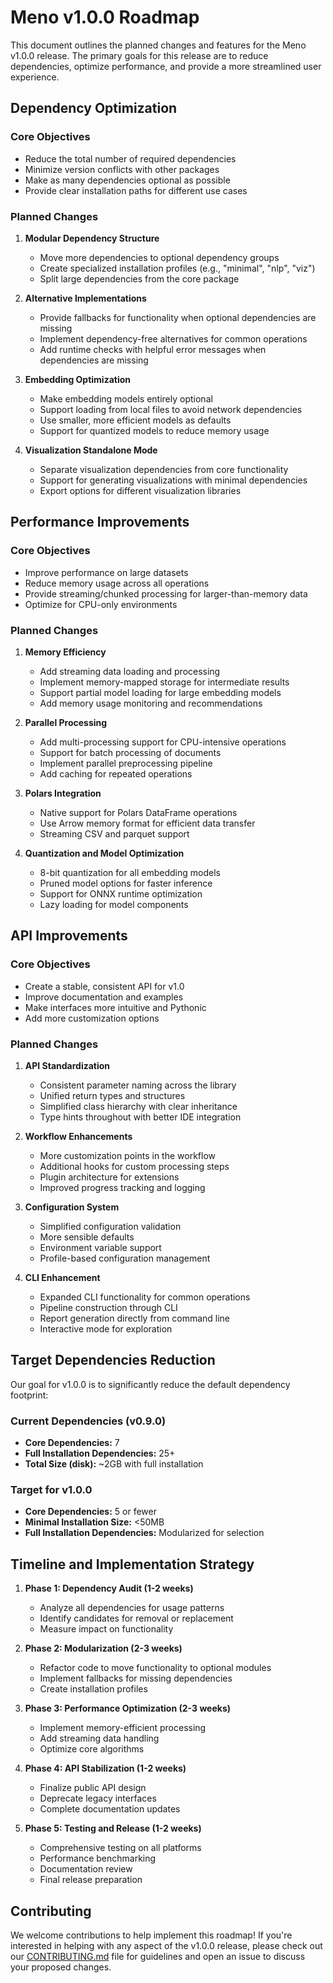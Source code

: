 # Meno v1.0.0 Roadmap

This document outlines the planned changes and features for the Meno v1.0.0 release. The primary goals for this release are to reduce dependencies, optimize performance, and provide a more streamlined user experience.

## Dependency Optimization

### Core Objectives
- Reduce the total number of required dependencies
- Minimize version conflicts with other packages
- Make as many dependencies optional as possible
- Provide clear installation paths for different use cases

### Planned Changes
1. **Modular Dependency Structure**
   - Move more dependencies to optional dependency groups
   - Create specialized installation profiles (e.g., "minimal", "nlp", "viz")
   - Split large dependencies from the core package

2. **Alternative Implementations**
   - Provide fallbacks for functionality when optional dependencies are missing
   - Implement dependency-free alternatives for common operations
   - Add runtime checks with helpful error messages when dependencies are missing

3. **Embedding Optimization**
   - Make embedding models entirely optional
   - Support loading from local files to avoid network dependencies
   - Use smaller, more efficient models as defaults
   - Support for quantized models to reduce memory usage

4. **Visualization Standalone Mode**
   - Separate visualization dependencies from core functionality
   - Support for generating visualizations with minimal dependencies
   - Export options for different visualization libraries

## Performance Improvements

### Core Objectives
- Improve performance on large datasets
- Reduce memory usage across all operations
- Provide streaming/chunked processing for larger-than-memory data
- Optimize for CPU-only environments

### Planned Changes
1. **Memory Efficiency**
   - Add streaming data loading and processing
   - Implement memory-mapped storage for intermediate results
   - Support partial model loading for large embedding models
   - Add memory usage monitoring and recommendations

2. **Parallel Processing**
   - Add multi-processing support for CPU-intensive operations
   - Support for batch processing of documents
   - Implement parallel preprocessing pipeline
   - Add caching for repeated operations

3. **Polars Integration**
   - Native support for Polars DataFrame operations
   - Use Arrow memory format for efficient data transfer
   - Streaming CSV and parquet support

4. **Quantization and Model Optimization**
   - 8-bit quantization for all embedding models
   - Pruned model options for faster inference
   - Support for ONNX runtime optimization
   - Lazy loading for model components

## API Improvements

### Core Objectives
- Create a stable, consistent API for v1.0
- Improve documentation and examples
- Make interfaces more intuitive and Pythonic
- Add more customization options

### Planned Changes
1. **API Standardization**
   - Consistent parameter naming across the library
   - Unified return types and structures
   - Simplified class hierarchy with clear inheritance
   - Type hints throughout with better IDE integration

2. **Workflow Enhancements**
   - More customization points in the workflow
   - Additional hooks for custom processing steps
   - Plugin architecture for extensions
   - Improved progress tracking and logging

3. **Configuration System**
   - Simplified configuration validation
   - More sensible defaults
   - Environment variable support
   - Profile-based configuration management

4. **CLI Enhancement**
   - Expanded CLI functionality for common operations
   - Pipeline construction through CLI
   - Report generation directly from command line
   - Interactive mode for exploration

## Target Dependencies Reduction

Our goal for v1.0.0 is to significantly reduce the default dependency footprint:

### Current Dependencies (v0.9.0)
- **Core Dependencies:** 7
- **Full Installation Dependencies:** 25+
- **Total Size (disk):** ~2GB with full installation

### Target for v1.0.0
- **Core Dependencies:** 5 or fewer
- **Minimal Installation Size:** <50MB
- **Full Installation Dependencies:** Modularized for selection

## Timeline and Implementation Strategy

1. **Phase 1: Dependency Audit (1-2 weeks)**
   - Analyze all dependencies for usage patterns
   - Identify candidates for removal or replacement
   - Measure impact on functionality
   
2. **Phase 2: Modularization (2-3 weeks)**
   - Refactor code to move functionality to optional modules
   - Implement fallbacks for missing dependencies
   - Create installation profiles

3. **Phase 3: Performance Optimization (2-3 weeks)**
   - Implement memory-efficient processing
   - Add streaming data handling
   - Optimize core algorithms

4. **Phase 4: API Stabilization (1-2 weeks)**
   - Finalize public API design
   - Deprecate legacy interfaces
   - Complete documentation updates

5. **Phase 5: Testing and Release (1-2 weeks)**
   - Comprehensive testing on all platforms
   - Performance benchmarking
   - Documentation review
   - Final release preparation

## Contributing

We welcome contributions to help implement this roadmap! If you're interested in helping with any aspect of the v1.0.0 release, please check out our [CONTRIBUTING.md](CONTRIBUTING.md) file for guidelines and open an issue to discuss your proposed changes.
